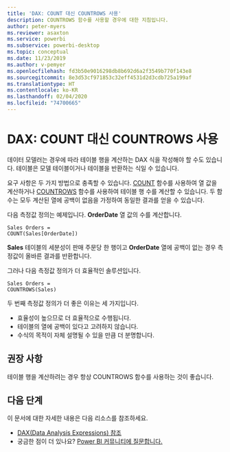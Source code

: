 ```yaml
---
title: 'DAX: COUNT 대신 COUNTROWS 사용'
description: COUNTROWS 함수를 사용할 경우에 대한 지침입니다.
author: peter-myers
ms.reviewer: asaxton
ms.service: powerbi
ms.subservice: powerbi-desktop
ms.topic: conceptual
ms.date: 11/23/2019
ms.author: v-pemyer
ms.openlocfilehash: fd3b50e9016298db8b692d6a2f3549b770f143e8
ms.sourcegitcommit: 8e3d53cf971853c32eff4531d2d3cdb725a199af
ms.translationtype: HT
ms.contentlocale: ko-KR
ms.lasthandoff: 02/04/2020
ms.locfileid: "74700665"
---
```

# <a name="dax-use-countrows-instead-of-count"></a>DAX: COUNT 대신 COUNTROWS 사용

데이터 모델러는 경우에 따라 테이블 행을 계산하는 DAX 식을 작성해야 할 수도 있습니다. 테이블은 모델 테이블이거나 테이블을 반환하는 식일 수 있습니다.

요구 사항은 두 가지 방법으로 충족할 수 있습니다. [COUNT](/dax/count-function-dax) 함수를 사용하여 열 값을 계산하거나 [COUNTROWS](/dax/countrows-function-dax) 함수를 사용하여 테이블 행 수를 계산할 수 있습니다. 두 함수는 모두 계산된 열에 공백이 없음을 가정하여 동일한 결과를 얻을 수 있습니다.

다음 측정값 정의는 예제입니다. **OrderDate** 열 값의 수를 계산합니다.

```dax
Sales Orders =
COUNT(Sales[OrderDate])
```

**Sales** 테이블의 세분성이 판매 주문당 한 행이고 **OrderDate** 열에 공백이 없는 경우 측정값이 올바른 결과를 반환합니다.

그러나 다음 측정값 정의가 더 효율적인 솔루션입니다.

```dax
Sales Orders =
COUNTROWS(Sales)
```

두 번째 측정값 정의가 더 좋은 이유는 세 가지입니다.

- 효율성이 높으므로 더 효율적으로 수행됩니다.
- 테이블의 열에 공백이 있다고 고려하지 않습니다.
- 수식의 목적이 자체 설명될 수 있을 만큼 더 분명합니다.

## <a name="recommendation"></a>권장 사항

테이블 행을 계산하려는 경우 항상 COUNTROWS 함수를 사용하는 것이 좋습니다.

## <a name="next-steps"></a>다음 단계

이 문서에 대한 자세한 내용은 다음 리소스를 참조하세요.

- [DAX(Data Analysis Expressions) 참조](/dax/)
- 궁금한 점이 더 있나요? [Power BI 커뮤니티에 질문합니다.](https://community.powerbi.com/)
